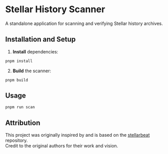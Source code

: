 # Stellar History Scanner

A standalone application for scanning and verifying Stellar history archives.

## Installation and Setup


1. **Install** dependencies:
```bash
pnpm install
```
2. **Build** the scanner:

```
pnpm build
```

## Usage

```
pnpm run scan
```

## Attribution

This project was originally inspired by and is based on the [stellarbeat](https://github.com/stellarbeat/stellarbeat) repository.  
Credit to the original authors for their work and vision.

